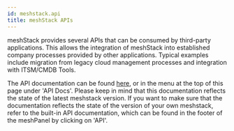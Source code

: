 ```yaml
---
id: meshstack.api
title: meshStack APIs
---
```


meshStack provides several APIs that can be consumed by third-party applications. This allows the integration of meshStack into established company processes provided by other applications. Typical examples include migration from legacy cloud management processes and integration with ITSM/CMDB Tools.

The API documentation can be found [here](https://docs.meshcloud.io/api/index.html), or in the menu at the top of this page under 'API Docs'. Please keep in mind that this documentation reflects the state of the latest meshstack version. If you want to make sure that the documentation reflects the state of the version of your own meshstack, refer to the built-in API documentation, which can be found in the footer of the meshPanel by clicking on 'API'.
